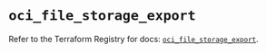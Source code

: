 # `oci_file_storage_export`

Refer to the Terraform Registry for docs: [`oci_file_storage_export`](https://registry.terraform.io/providers/hashicorp/oci/7.19.0/docs/resources/file_storage_export).
